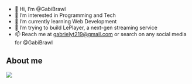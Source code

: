 - 👋 Hi, I’m @GabiBrawl
- 👀 I’m interested in Programming and Tech
- 🌱 I’m currently learning Web Development
- 💞️ I’m trying to build LePlayer, a next-gen streaming service
- 📫 Reach me at gabrielyt219@gmail.com or search on any social media for @GabiBrawl

## About me
<img src="https://github-readme-stats.vercel.app/api?username=GabiBrawl&show_icons=true&theme=dark"/>

<!---
GabiBrawl/GabiBrawl is a ✨ special ✨ repository because its `README.md` (this file) appears on your GitHub profile.
You can click the Preview link to take a look at your changes.
--->

